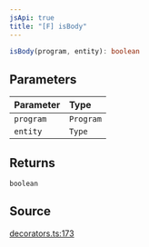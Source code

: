 ```yaml
---
jsApi: true
title: "[F] isBody"
---
```


```ts
isBody(program, entity): boolean
```

## Parameters

| Parameter | Type      |
| :-------- | :-------- |
| `program` | `Program` |
| `entity`  | `Type`    |

## Returns

`boolean`

## Source

[decorators.ts:173](https://github.com/markcowl/cadl/blob/3db15286/packages/http/src/decorators.ts#L173)
